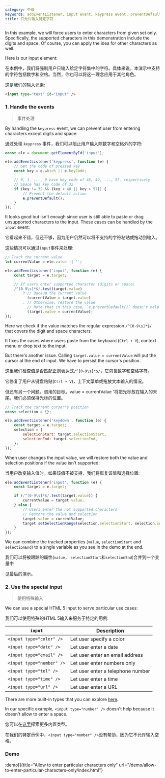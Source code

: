 ```yaml
---
category: 中级
keywords: addEventListener, input event, keypress event, preventDefault, selectionEnd, selectionStart, setSelectionRange
title: 只允许输入特定字符
---
```


In this example, we will force users to enter characters from given set only. Specifically, the supported characters in this demonstration include the digits and space. Of course, you can apply the idea for other characters as well.

Here is our input element:

在本例中，我们将强制用户只输入给定字符集中的字符。具体来说，本演示中支持的字符包括数字和空格。当然，你也可以将这一理念应用于其他角色。

这是我们的输入元素:

```html
<input type="text" id="input" />
```

### 1. Handle the events  
> 事件处理


By handling the `keypress` event, we can prevent user from entering characters except digits and space:

通过处理 `keypress` 事件，我们可以阻止用户输入除数字和空格外的字符:

```js
const ele = document.getElementById('input');

ele.addEventListener('keypress', function (e) {
    // Get the code of pressed key
    const key = e.which || e.keyCode;

    // 0, 1, ..., 9 have key code of 48, 49, ..., 57, respectively
    // Space has key code of 32
    if (key != 32 && (key < 48 || key > 57)) {
        // Prevent the default action
        e.preventDefault();
    }
});
```

It looks good but isn't enough since user is still able to paste or drag unsupported characters to the input.
These cases can be handled by the `input` event:

它看起来不错，但还不够，因为用户仍然可以将不支持的字符粘贴或拖动到输入。

这些情况可以通过` input `事件来处理:

```js
// Track the current value
let currentValue = ele.value || '';

ele.addEventListener('input', function (e) {
    const target = e.target;

    // If users enter supported character (digits or space)
    /^[0-9\s]*$/.test(target.value)
        ? // Backup the current value
          (currentValue = target.value)
        : // Otherwise, restore the value
          // Note that in this case, `e.preventDefault()` doesn't help
          (target.value = currentValue);
});
```

Here we check if the value matches the regular expression `/^[0-9\s]*$/` that covers the digit and space characters.

It fixes the cases where users paste from the keyboard (`Ctrl + V`), context menu or drop text to the input.

But there's another issue. Calling `target.value = currentValue` will put the cursor at the end of input. We have to persist the cursor's position.

这里我们检查值是否匹配正则表达式` /^[0-9\s]*$/ `，它包含数字和空格字符。

它修复了用户从键盘粘贴(` Ctrl + V `)，上下文菜单或拖放文本输入的情况。

但还有另一个问题。调用的目标。value = currentValue '将把光标放在输入的末尾。我们必须保持光标的位置。

```js
// Track the current cursor's position
const selection = {};

ele.addEventListener('keydown', function (e) {
    const target = e.target;
    selection = {
        selectionStart: target.selectionStart,
        selectionEnd: target.selectionEnd,
    };
});
```

When user changes the input value, we will restore both the value and selection positions if the value isn't supported:

当用户改变输入值时，如果该值不被支持，我们将恢复该值和选择位置:


```js
ele.addEventListener('input', function (e) {
    const target = e.target;

    if (/^[0-9\s]*$/.test(target.value)) {
        currentValue = target.value;
    } else {
        // Users enter the not supported characters
        // Restore the value and selection
        target.value = currentValue;
        target.setSelectionRange(selection.selectionStart, selection.selectionEnd);
    }
});
```

We can combine the tracked properties (`value`, `selectionStart` and `selectionEnd`) to a single variable as you
see in the demo at the end.

我们可以将被跟踪的属性(` value `， ` selectionStart `和` selectionEnd `)合并到一个变量中

见最后的演示。

### 2. Use the special input 
> 使用特殊输入



We can use a special HTML 5 input to serve particular use cases:

我们可以使用特殊的HTML 5输入来服务于特定的用例:

| `input`                   | Description                       |
| ------------------------- | --------------------------------- |
| `<input type="color" />`  | Let user specify a color          |
| `<input type="date" />`   | Let user enter a date             |
| `<input type="email" />`  | Let user enter an email address   |
| `<input type="number" />` | Let user enter numbers only       |
| `<input type="tel" />`    | Let user enter a telephone number |
| `<input type="time" />`   | Let user enter a time             |
| `<input type="url" />`    | Let user enter a URL              |

There are more built-in types that you can explore [here](https://developer.mozilla.org/en-US/docs/Web/HTML/Element/input#%3Cinput%3E_types).

In our specific example, `<input type="number" />` doesn't help because it doesn't allow to enter a space.

您可以在[这里](https://developer.mozilla.org/en-US/docs/Web/HTML/Element/input#%3Cinput%3E_types)探索更多内置类型。

在我们的特定示例中，` <input type="number" /> `没有帮助，因为它不允许输入空格。

### Demo

:demo[]{title="Allow to enter particular characters only" url="/demo/allow-to-enter-particular-characters-only/index.html"}

